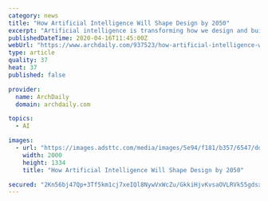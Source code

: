 ```yaml
---
category: news
title: "How Artificial Intelligence Will Shape Design by 2050"
excerpt: "Artificial intelligence is transforming how we design and build. By 2050, the effects of AI adoption will be widely felt across all aspects of our daily lives. As the world faces a number of urgent and complex challenges, from the climate crisis to housing, AI has the potential to make the difference between a dystopian future and a livable one."
publishedDateTime: 2020-04-16T11:45:00Z
webUrl: "https://www.archdaily.com/937523/how-artificial-intelligence-will-shape-design-by-2050/"
type: article
quality: 37
heat: 37
published: false

provider:
  name: ArchDaily
  domain: archdaily.com

topics:
  - AI

images:
  - url: "https://images.adsttc.com/media/images/5e94/f181/b357/6547/dd00/040a/large_jpg/ICD-ITKE.jpg?1586819442"
    width: 2000
    height: 1334
    title: "How Artificial Intelligence Will Shape Design by 2050"

secured: "2Kn56bj47Qp+3Tf5km1cj7xeIQl8NywVxWcZu/GkkiHjvKvsaOVLRVk55gdsxWnrSOnBRYKGKJ2XUEqAv6lmzBf407y+jeYtQHZMCf9KND5g72qPL1PxU7Qa2cg+785gkD9iD67cboqKoA5WvfCZPtZzVtg5WHrJYhIddWi5raUoocSe+JNAWQ7FAJKIFA99SRCndlCCZkkKBAEenh1KPCmou2+Gm2B7e8XQLmCkmSm3AQP6W7FAROwmJcc9PlkoU7u3P8I0iJ94h6ZLk3loOoy6gndWt0aer7AFI9y4qJIc/jUglswBVGP87/GnVwZr;TXhLP1vn7DhPLhbZlGdTJA=="
---
```


